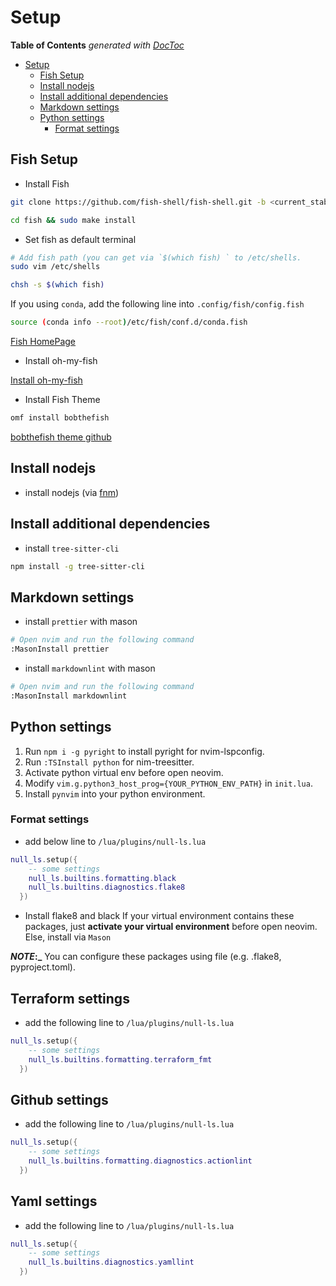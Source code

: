 # Setup

<!-- START doctoc generated TOC please keep comment here to allow auto update -->
<!-- DON'T EDIT THIS SECTION, INSTEAD RE-RUN doctoc TO UPDATE -->

**Table of Contents** _generated with [DocToc](https://github.com/thlorenz/doctoc)_

- [Setup](#setup)
  - [Fish Setup](#fish-setup)
  - [Install nodejs](#install-nodejs)
  - [Install additional dependencies](#install-additional-dependencies)
  - [Markdown settings](#markdown-settings)
  - [Python settings](#python-settings)
    - [Format settings](#format-settings)

<!-- END doctoc generated TOC please keep comment here to allow auto update -->

## Fish Setup

- Install Fish

```bash
git clone https://github.com/fish-shell/fish-shell.git -b <current_stable_version_branch>
```

```bash
cd fish && sudo make install
```

- Set fish as default terminal

```bash
# Add fish path (you can get via `$(which fish) ` to /etc/shells.
sudo vim /etc/shells
```

```bash
chsh -s $(which fish)
```

If you using `conda`, add the following line into `.config/fish/config.fish`

```bash
source (conda info --root)/etc/fish/conf.d/conda.fish
```

[Fish HomePage](https://fishshell.com/)

- Install oh-my-fish

[Install oh-my-fish](https://github.com/oh-my-fish/oh-my-fish)

- Install Fish Theme

```bash
omf install bobthefish
```

[bobthefish theme github](https://github.com/oh-my-fish/theme-bobthefish)

## Install nodejs

- install nodejs (via [fnm](https://github.com/Schniz/fnm?ref=hackernoon.com))

## Install additional dependencies

- install `tree-sitter-cli`

```bash
npm install -g tree-sitter-cli
```

## Markdown settings

- install `prettier` with mason

```bash
# Open nvim and run the following command
:MasonInstall prettier
```

- install `markdownlint` with mason

```bash
# Open nvim and run the following command
:MasonInstall markdownlint
```

## Python settings

1. Run `npm i -g pyright` to install pyright for nvim-lspconfig.
2. Run `:TSInstall python` for nim-treesitter.
3. Activate python virtual env before open neovim.
4. Modify `vim.g.python3_host_prog={YOUR_PYTHON_ENV_PATH}` in `init.lua`.
5. Install `pynvim` into your python environment.

### Format settings

- add below line to `/lua/plugins/null-ls.lua`

```lua
null_ls.setup({
    -- some settings
    null_ls.builtins.formatting.black
    null_ls.builtins.diagnostics.flake8
  })
```

- Install flake8 and black
  If your virtual environment contains these packages, just
  **activate your virtual environment** before open neovim.
  Else, install via `Mason`

**_NOTE_:\_** You can configure these packages using file (e.g. .flake8, pyproject.toml).

## Terraform settings

- add the following line to `/lua/plugins/null-ls.lua`

```lua
null_ls.setup({
    -- some settings
    null_ls.builtins.formatting.terraform_fmt
  })
```

## Github settings

- add the following line to `/lua/plugins/null-ls.lua`

```lua
null_ls.setup({
    -- some settings
    null_ls.builtins.formatting.diagnostics.actionlint
  })
```

## Yaml settings

- add the following line to `/lua/plugins/null-ls.lua`

```lua
null_ls.setup({
    -- some settings
    null_ls.builtins.diagnostics.yamllint
  })
```
